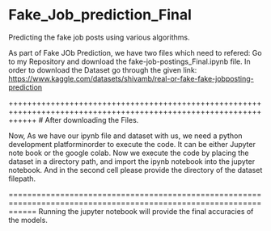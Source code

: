 # Fake_Job_prediction_Final
Predicting the fake job posts using various algorithms.

As part of Fake JOb Prediction, we have two files which need to refered:
Go to my Repository and download the fake-job-postings_Final.ipynb file.
      In order to download the Dataset go through the given link: 
                  https://www.kaggle.com/datasets/shivamb/real-or-fake-fake-jobposting-prediction
                  
++++++++++++++++++++++++++++++++++++++++++++++++++++++++++++++++++++++++++++++++++++++++++++++++++++++++++++++++++ # After downloading the Files.

Now, As we have our ipynb file and dataset with us, we need a python development platforminorder to execute the code. It can be either Jupyter note book or the google colab. Now we execute the code by placing the dataset in a directory path, and import the ipynb notebook into the jupyter notebook. And in the second cell please provide the directory of the dataset filepath.

==================================================================================================================
Running the jupyter notebook will provide the final accuracies of the models. 

